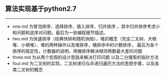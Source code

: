  ## 算法实现基于python2.7 
 ---
 - one.md 为冒泡排序、选择排序、插入排序、归并排序 ，其中归并排序考虑小和问题和逆序对问题。最后为一些编程细节描述。
 - two.md 为快速排序（经典快排和随机快拍），堆的概念（完全二叉树、大根堆、小根堆）、堆的两种操作以及堆排序，桶排序中的计数排序，
   最后为各个排序的稳定性，计数器的说明，用桶排序解决相邻两数最大差的问题
 - three.md 为从两个宏观的设计思路来解决打印问题 以及二分搜索的指针方法
 - four.md 为二叉树的实现，二叉树递归与非递归遍历方法的思想步骤，以及各类二叉树的概念

